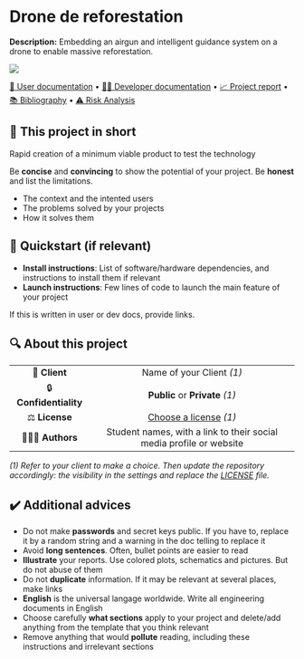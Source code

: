 # Drone de reforestation

**Description:** Embedding an airgun and intelligent guidance system on a drone to enable massive reforestation.

<img src="https://via.placeholder.com/900x300.png?text=Video+illustrating+your+project,+or+picture"> 

[📖 User documentation](docs/user) • [👨‍💻 Developer documentation](docs/developer) • [📈 Project report](docs/report) • [📚 Bibliography](docs/bibliography) • [⚠️ Risk Analysis](docs/risk)
  
## 📄 This project in short
Rapid creation of a minimum viable product to test the technology

Be **concise** and **convincing** to show the potential of your project. Be **honest** and list the limitations.  

* The context and the intented users
* The problems solved by your projects
* How it solves them

## 🚀 Quickstart (if relevant)

* **Install instructions**: List of software/hardware dependencies, and instructions to install them if relevant
* **Launch instructions**: Few lines of code to launch the main feature of your project

If this is written in user or dev docs, provide links.

## 🔍 About this project

|       |        |
|:----------------------------:|:-----------------------------------------------------------------------:|
| 💼 **Client**                |  Name of your Client *(1)*                                              |
| 🔒 **Confidentiality**       | **Public** or **Private** *(1)*                                         |
| ⚖️ **License**               |  [Choose a license](https://choosealicense.com/) *(1)*                  |
| 👨‍👨‍👦 **Authors**               |  Student names, with a link to their social media profile or website    |


*(1) Refer to your client to make a choice. Then update the repository accordingly: the visibility in the settings and replace the [LICENSE](./LICENSE) file.*

## ✔️ Additional advices

* Do not make **passwords** and secret keys public. If you have to, replace it by a random string and a warning in the doc telling to replace it
* Avoid **long sentences**. Often, bullet points are easier to read
* **Illustrate** your reports. Use colored plots, schematics and pictures. But do not abuse of them
* Do not **duplicate** information. If it may be relevant at several places, make links
* **English** is the universal langage worldwide. Write all engineering documents in English
* Choose carefully **what sections** apply to your project and delete/add anything from the template that you think relevant
* Remove anything that would **pollute** reading, including these instructions and irrelevant sections

